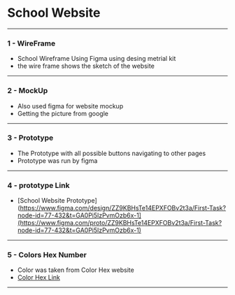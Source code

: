 # School Website
---
### 1 - WireFrame
- School Wireframe Using Figma using desing metrial kit 
- the wire frame shows the sketch of the website
---
### 2 - MockUp
- Also used figma for website mockup
- Getting the picture from google
---
### 3 - Prototype
- The Prototype with all possible buttons navigating to other pages
- Prototype was run by figma
---
### 4 - prototype Link 
- [School Website Prototype](https://www.figma.com/design/ZZ9KBHsTe14EPXFOBv2t3a/First-Task?node-id=77-432&t=GA0Pi5lzPvmOzb6x-1](https://www.figma.com/proto/ZZ9KBHsTe14EPXFOBv2t3a/First-Task?node-id=77-432&t=GA0Pi5lzPvmOzb6x-1)
---
### 5 - Colors Hex Number
- Color was taken from Color Hex website
- [Color Hex Link](https://www.color-hex.com/color-palette/1294)
---



​
